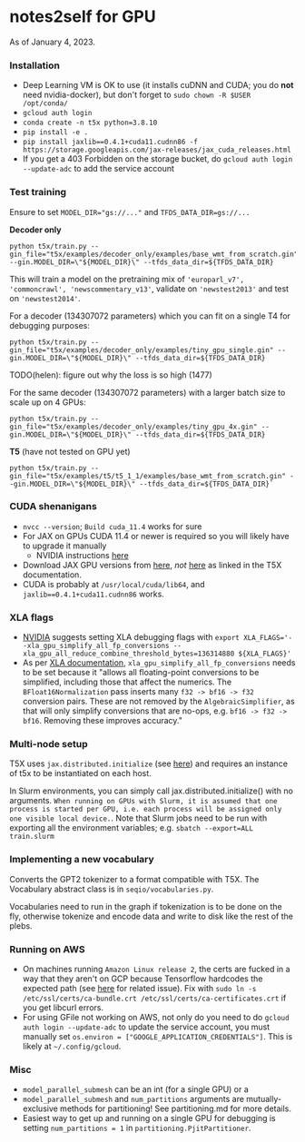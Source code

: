 # notes2self for GPU 

As of January 4, 2023.

### Installation 

* Deep Learning VM is OK to use (it installs cuDNN and CUDA; you do **not** need nvidia-docker), but don't forget to `sudo chown -R $USER /opt/conda/` 
* `gcloud auth login`
* `conda create -n t5x python=3.8.10`
* `pip install -e .`
* `pip install jaxlib==0.4.1+cuda11.cudnn86 -f https://storage.googleapis.com/jax-releases/jax_cuda_releases.html`
* If you get a 403 Forbidden on the storage bucket, do `gcloud auth login --update-adc` to add the service account

### Test training 

Ensure to set `MODEL_DIR="gs://..."` and `TFDS_DATA_DIR=gs://...`

**Decoder only**

```
python t5x/train.py --gin_file="t5x/examples/decoder_only/examples/base_wmt_from_scratch.gin" --gin.MODEL_DIR=\"${MODEL_DIR}\" --tfds_data_dir=${TFDS_DATA_DIR}
```

This will train a model on the pretraining mix of `'europarl_v7', 'commoncrawl', 'newscommentary_v13'`, validate on `'newstest2013'` and test on `'newstest2014'`.

For a decoder (134307072 parameters) which you can fit on a single T4 for debugging purposes:
```
python t5x/train.py --gin_file="t5x/examples/decoder_only/examples/tiny_gpu_single.gin" --gin.MODEL_DIR=\"${MODEL_DIR}\" --tfds_data_dir=${TFDS_DATA_DIR}
```

TODO(helen): figure out why the loss is so high (1477)

For the same decoder (134307072 parameters) with a larger batch size to scale up on 4 GPUs:

```
python t5x/train.py --gin_file="t5x/examples/decoder_only/examples/tiny_gpu_4x.gin" --gin.MODEL_DIR=\"${MODEL_DIR}\" --tfds_data_dir=${TFDS_DATA_DIR}
```

**T5** (have not tested on GPU yet)

```
python t5x/train.py --gin_file="t5x/examples/t5/t5_1_1/examples/base_wmt_from_scratch.gin" --gin.MODEL_DIR=\"${MODEL_DIR}\" --tfds_data_dir=${TFDS_DATA_DIR}` 
```

### CUDA shenanigans
* `nvcc --version`; `Build cuda_11.4` works for sure
* For JAX on GPUs CUDA 11.4 or newer is required so you will likely have to upgrade it manually
  * NVIDIA instructions [here](https://developer.nvidia.com/cuda-11-4-1-download-archive?target_os=Linux&target_arch=x86_64&Distribution=Debian&target_version=10&target_type=deb_local)
* Download JAX GPU versions from [here](https://storage.googleapis.com/jax-releases/jax_cuda_releases.html), *not* [here](https://storage.googleapis.com/jax-releases/jax_releases.html) as linked in the T5X documentation. 
* CUDA is probably at `/usr/local/cuda/lib64`, and `jaxlib==0.4.1+cuda11.cudnn86` works.

### XLA flags 
* [NVIDIA](https://github.com/google-research/t5x/pull/952) suggests setting XLA debugging flags with `export XLA_FLAGS='--xla_gpu_simplify_all_fp_conversions --xla_gpu_all_reduce_combine_threshold_bytes=136314880 ${XLA_FLAGS}'`
* As per [XLA documentation](https://github.com/tensorflow/tensorflow/blob/master/tensorflow/compiler/xla/xla.proto), `xla_gpu_simplify_all_fp_conversions` needs to be set because it "allows all floating-point conversions to be simplified, including those that affect the numerics. The `BFloat16Normalization` pass inserts many `f32 -> bf16 -> f32` conversion pairs. These are not removed by the `AlgebraicSimplifier`, as that will only simplify conversions that are no-ops, e.g. `bf16 -> f32 -> bf16`. Removing these improves accuracy."

### Multi-node setup
T5X uses `jax.distributed.initialize` (see [here](https://jax.readthedocs.io/en/latest/multi_process.html)) and requires an instance of t5x to be instantiated on each host.

In Slurm environments, you can simply call jax.distributed.initialize() with no arguments. `When running on GPUs with Slurm, it is assumed that one process is started per GPU, i.e. each process will be assigned only one visible local device.`. Note that Slurm jobs need to be run with exporting all the environment variables; e.g. `sbatch --export=ALL train.slurm`

### Implementing a new vocabulary 
Converts the GPT2 tokenizer to a format compatible with T5X. The Vocabulary abstract class is in `seqio/vocabularies.py`.

Vocabularies need to run in the graph if tokenization is to be done on the fly, otherwise tokenize and encode data and write to disk like the rest of the plebs.

### Running on AWS 
* On machines running `Amazon Linux release 2`, the certs are fucked in a way that they aren't on GCP because Tensorflow hardcodes the expected path (see [here](https://github.com/tensorflow/tensorflow/issues/40065) for related issue). Fix with `sudo ln -s /etc/ssl/certs/ca-bundle.crt /etc/ssl/certs/ca-certificates.crt` if you get libcurl errors. 
* For using GFile not working on AWS, not only do you need to do `gcloud auth login --update-adc` to update the service account, you must manually set `os.environ = ["GOOGLE_APPLICATION_CREDENTIALS"]`. This is likely at `~/.config/gcloud`.

### Misc
* `model_parallel_submesh` can be an int (for a single GPU) or a 
* `model_parallel_submesh` and `num_partitions` arguments are mutually-exclusive methods for partitioning! See partitioning.md for more details.
* Easiest way to get up and running on a single GPU for debugging is setting `num_partitions = 1` in `partitioning.PjitPartitioner`.